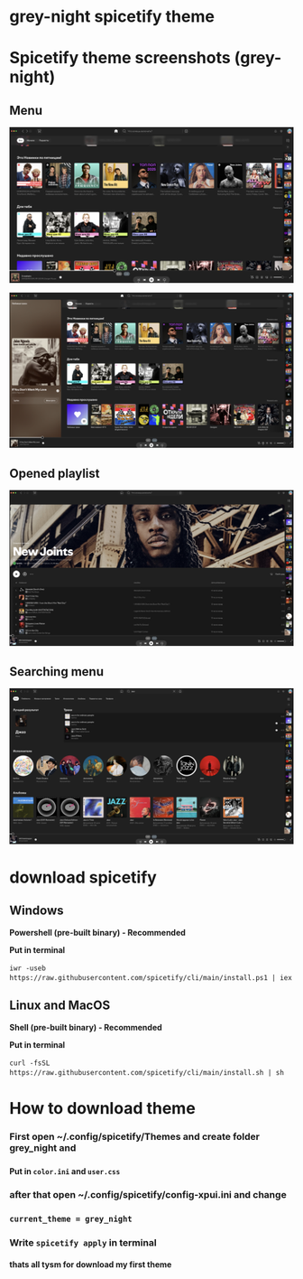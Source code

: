 # grey-night **spicetify theme**

# Spicetify theme screenshots (grey-night)

## Menu
![Preview](theme1.png)

![Preview](theme4.png)

## Opened playlist 

![Preview](theme2.png)

## Searching menu

![Preview](theme3.png)

# download spicetify

## **Windows**

**Powershell (pre-built binary) - Recommended**

**Put in terminal**

`iwr -useb https://raw.githubusercontent.com/spicetify/cli/main/install.ps1 | iex`


## **Linux and MacOS**
**Shell (pre-built binary) - Recommended**

**Put in terminal**

`curl -fsSL https://raw.githubusercontent.com/spicetify/cli/main/install.sh | sh`


# How to download theme


### First open ~/.config/spicetify/Themes and create folder grey_night and 
### 
#### **Put in** `color.ini` **and** `user.css`
### after that open ~/.config/spicetify/**config-xpui.ini** and change 
### `current_theme = grey_night` 
### **Write** `spicetify apply` in terminal

#### thats all tysm for download my first theme

